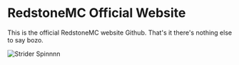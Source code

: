 # RedstoneMC Official Website

This is the official RedstoneMC website Github. That's it there's nothing else to say bozo.

![Strider Spinnnn](./assets/Logo-Spin.gif)
